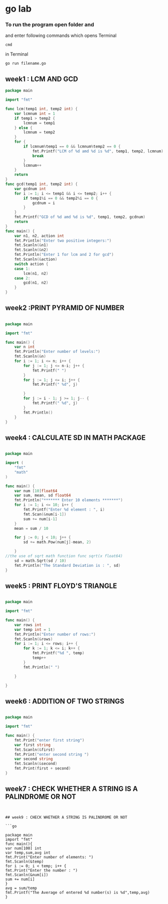 # go lab

### To run the program open folder and 
and enter following commands which opens Terminal
```
cmd
```
in Terminal 
```
go run filename.go
```


## week1 : LCM AND GCD

```go
package main

import "fmt"

func lcm(temp1 int, temp2 int) {
	var lcmnum int = 1
	if temp1 > temp2 {
		lcmnum = temp1
	} else {
		lcmnum = temp2
	}
	for {
		if lcmnum%temp1 == 0 && lcmnum%temp2 == 0 {
			fmt.Printf("LCM of %d amd %d is %d", temp1, temp2, lcmnum)
			break
		}
		lcmnum++
	}
	return
}
func gcd(temp1 int, temp2 int) {
	var gcdnum int
	for i := 1; i <= temp1 && i <= temp2; i++ {
		if temp1%i == 0 && temp2%i == 0 {
			gcdnum = i
		}
	}
	fmt.Printf("GCD of %d amd %d is %d", temp1, temp2, gcdnum)
	return
}
func main() {
	var n1, n2, action int
	fmt.Println("Enter two positive integers:")
	fmt.Scanln(&n1)
	fmt.Scanln(&n2)
	fmt.Println("Enter 1 for lcm and 2 for gcd")
	fmt.Scanln(&action)
	switch action {
	case 1:
		lcm(n1, n2)
	case 2:
		gcd(n1, n2)
	}
}
```

## week2 :PRINT PYRAMID OF NUMBER

```go

package main

import "fmt"

func main() {
	var n int
	fmt.Println("Enter number of levels:")
	fmt.Scanln(&n)
	for i := 1; i <= n; i++ {
		for j := 1; j <= n-i; j++ {
			fmt.Printf(" ")
		}
		for j := 1; j <= i; j++ {
			fmt.Printf(" %d", j)

		}
		for j := i - 1; j >= 1; j-- {
			fmt.Printf(" %d", j)
		}
		fmt.Println()
	}
}
```

## week4 : CALCULATE SD IN MATH PACKAGE

```go

package main

import (
	"fmt"
	"math"
)

func main() {
	var num [10]float64
	var sum, mean, sd float64
	fmt.Println("******* Enter 10 elements *******")
	for i := 1; i <= 10; i++ {
		fmt.Printf("Enter %d element : ", i)
		fmt.Scan(&num[i-1])
		sum += num[i-1]
	}
	mean = sum / 10

	for j := 0; j < 10; j++ {
		sd += math.Pow(num[j]-mean, 2)

	}
//the use of sqrt math function func sqrt(x float64)
	sd = math.Sqrt(sd / 10)
	fmt.Println("The Standard Deviation is : ", sd)
}
```
## week5 : PRINT FLOYD'S TRIANGLE

```go

package main

import "fmt"

func main() {
	var rows int
	var temp int = 1
	fmt.Println("Enter number of rows:")
	fmt.Scanln(&rows)
	for i := 1; i <= rows; i++ {
		for k := 1; k <= i; k++ {
			fmt.Printf("%d ", temp)
			temp++
		}
		fmt.Println(" ")

	}

}

```
## week6 : ADDITION OF TWO STRINGS

```go

package main

import "fmt"

func main() {
	fmt.Print("enter first string")
	var first string
	fmt.Scanln(&first)
	fmt.Print("enter second string ")
	var second string
	fmt.Scanln(&second)
	fmt.Print(first + second)
}

```

## week7 : CHECK WHETHER A STRING IS A PALINDROME OR NOT 

```


## week9 : CHECK WHETHER A STRING IS PALINDROME OR NOT

```go

package main 
import "fmt" 
func main(){
var num[100] int 
var temp,sum,avg int
fmt.Print("Enter number of elements: ") 
fmt.Scanln(&temp)
for i := 0; i < temp; i++ { 
fmt.Print("Enter the number : ") 
fmt.Scanln(&num[i])
sum += num[i]
}
avg = sum/temp
fmt.Printf("The Average of entered %d number(s) is %d",temp,avg)
}

```



